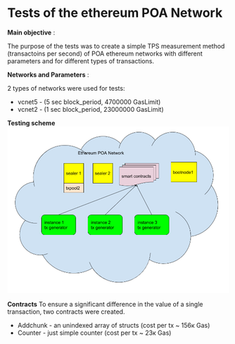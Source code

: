 Tests of the ethereum POA Network
=================================


**Main objective** :

The purpose of the tests was to create a simple TPS measurement method (transactoins per second) of POA ethereum networks with different parameters and for different types of transactions.


**Networks and Parameters** :

2 types of networks were used for tests:
- vcnet5 - (5 sec block_period, 4700000 GasLimit)
- vcnet2 - (1 sec block_period, 23000000 GasLimit)

**Testing scheme**
![Testing scheme](https://github.com/77ph/ethereum-poa-tests/blob/master/docs/poa%20tests.png)

**Contracts**
To ensure a significant difference in the value of a single transaction, two contracts were created.

- Addchunk - an unindexed array of structs (cost per tx ~ 156к Gas)
- Counter - just simple counter (cost per tx ~ 23к Gas)
